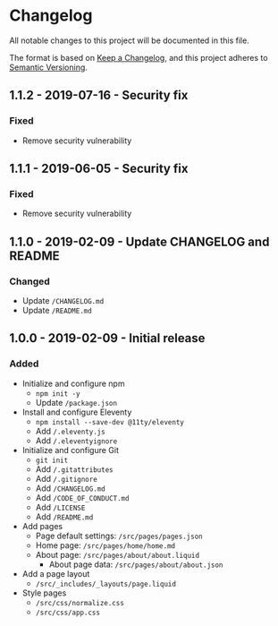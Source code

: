 # Changelog
All notable changes to this project will be documented in this file.

The format is based on [Keep a Changelog](https://keepachangelog.com/en/1.0.0/),
and this project adheres to [Semantic Versioning](https://semver.org/spec/v2.0.0.html).

## 1.1.2 - 2019-07-16 - Security fix

### Fixed
- Remove security vulnerability

## 1.1.1 - 2019-06-05 - Security fix

### Fixed
- Remove security vulnerability

## 1.1.0 - 2019-02-09 - Update CHANGELOG and README

### Changed
- Update `/CHANGELOG.md`
- Update `/README.md`

## 1.0.0 - 2019-02-09 - Initial release

### Added
- Initialize and configure npm
	- `npm init -y`
	- Update `/package.json`
- Install and configure Eleventy
	- `npm install --save-dev @11ty/eleventy`
	- Add `/.eleventy.js`
	- Add `/.eleventyignore`
- Initialize and configure Git
	- `git init`
	- Add `/.gitattributes`
	- Add `/.gitignore`
	- Add `/CHANGELOG.md`
	- Add `/CODE_OF_CONDUCT.md`
	- Add `/LICENSE`
	- Add `/README.md`
- Add pages
	- Page default settings: `/src/pages/pages.json`
	- Home page: `/src/pages/home/home.md`
	- About page: `/src/pages/about/about.liquid`
		- About page data: `/src/pages/about/about.json`
- Add a page layout
	- `/src/_includes/_layouts/page.liquid`
- Style pages
	- `/src/css/normalize.css`
	- `/src/css/app.css`